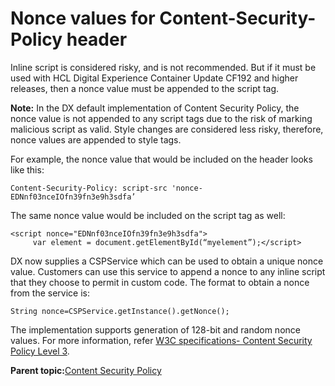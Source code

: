 # Nonce values for Content-Security-Policy header 

Inline script is considered risky, and is not recommended. But if it must be used with HCL Digital Experience Container Update CF192 and higher releases, then a nonce value must be appended to the script tag.

**Note:** In the DX default implementation of Content Security Policy, the nonce value is not appended to any script tags due to the risk of marking malicious script as valid. Style changes are considered less risky, therefore, nonce values are appended to style tags.

For example, the nonce value that would be included on the header looks like this:

```
Content-Security-Policy: script-src 'nonce-EDNnf03nceIOfn39fn3e9h3sdfa’
```

The same nonce value would be included on the script tag as well:

```
<script nonce="EDNnf03nceIOfn39fn3e9h3sdfa">
     var element = document.getElementById(“myelement”);</script>
```

DX now supplies a CSPService which can be used to obtain a unique nonce value. Customers can use this service to append a nonce to any inline script that they choose to permit in custom code. The format to obtain a nonce from the service is:

```
String nonce=CSPService.getInstance().getNonce();
```

The implementation supports generation of 128-bit and random nonce values. For more information, refer [W3C specifications- Content Security Policy Level 3](https://w3c.github.io/webappsec-csp/#security-nonces).

**Parent topic:**[Content Security Policy ](../security/content_security_policy.md)

